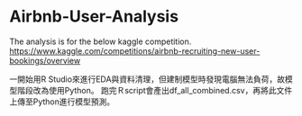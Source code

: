 # Airbnb-User-Analysis
The analysis is for the below kaggle competition.
https://www.kaggle.com/competitions/airbnb-recruiting-new-user-bookings/overview


一開始用R Studio來進行EDA與資料清理，但建制模型時發現電腦無法負荷，故模型階段改為使用Python。
跑完Ｒscript會產出df_all_combined.csv，再將此文件上傳至Python進行模型預測。

